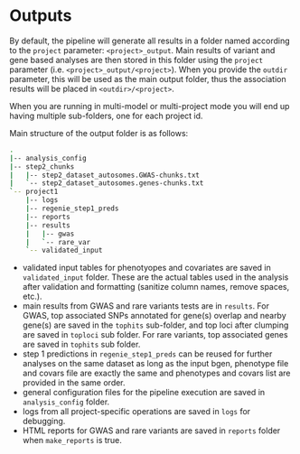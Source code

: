 # Outputs

By default, the pipeline will generate all results in a folder named according to the `project` parameter: `<project>_output`. Main results of variant and gene based analyses are then stored in this folder using the `project` parameter (i.e. `<project>_output/<project>`). When you provide the `outdir` parameter, this will be used as the main output folder, thus the association results will be placed in `<outdir>/<project>`.

When you are running in multi-model or multi-project mode you will end up having multiple sub-folders, one for each project id.

Main structure of the output folder is as follows:

```bash
.
|-- analysis_config
|-- step2_chunks
|   |-- step2_dataset_autosomes.GWAS-chunks.txt
|   `-- step2_dataset_autosomes.genes-chunks.txt
`-- project1
    |-- logs
    |-- regenie_step1_preds
    |-- reports
    |-- results
    |   |-- gwas
    |   `-- rare_var
    `-- validated_input
```

- validated input tables for phenotyopes and covariates are saved in `validated_input` folder. These are the actual tables used in the analysis after validation and formatting (sanitize column names, remove spaces, etc.).
- main results from GWAS and rare variants tests are in `results`. For GWAS, top associated SNPs annotated for gene(s) overlap and nearby gene(s) are saved in the `tophits` sub-folder, and top loci after clumping are saved in `toploci` sub folder. For rare variants, top associated genes are saved in `tophits` sub folder.
- step 1 predictions in `regenie_step1_preds` can be reused for further analyses on the same dataset as long as the input bgen, phenotype file and covars file are exactly the same and phenotypes and covars list are provided in the same order.
- general configuration files for the pipeline execution are saved in `analysis_config` folder.
- logs from all project-specific operations are saved in `logs` for debugging.
- HTML reports for GWAS and rare variants are saved in `reports` folder when `make_reports` is true.
